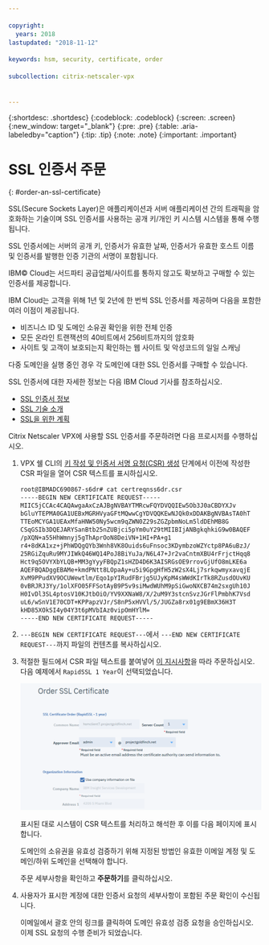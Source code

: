 ```yaml
---

copyright:
  years: 2018
lastupdated: "2018-11-12"

keywords: hsm, security, certificate, order

subcollection: citrix-netscaler-vpx


---
```


{:shortdesc: .shortdesc}
{:codeblock: .codeblock}
{:screen: .screen}
{:new_window: target="_blank"}
{:pre: .pre}
{:table: .aria-labeledby="caption"}
{:tip: .tip}
{:note: .note}
{:important: .important}

# SSL 인증서 주문
{: #order-an-ssl-certificate}

SSL(Secure Sockets Layer)은 애플리케이션과 서버 애플리케이션 간의 트래픽을 암호화하는 기술이며 SSL 인증서를 사용하는 공개 키/개인 키 시스템 시스템을 통해 수행됩니다.

SSL 인증서에는 서버의 공개 키, 인증서가 유효한 날짜, 인증서가 유효한 호스트 이름 및 인증서를 발행한 인증 기관의 서명이 포함됩니다.

IBM© Cloud는 서드파티 공급업체/사이트를 통하지 않고도 확보하고 구매할 수 있는 인증서를 제공합니다.

IBM Cloud는 고객을 위해 1년 및 2년에 한 번씩 SSL 인증서를 제공하며 다음을 포함한 여러 이점이 제공됩니다.

* 비즈니스 ID 및 도메인 소유권 확인을 위한 전체 인증
* 모든 온라인 트랜잭션의 40비트에서 256비트까지의 암호화
* 사이트 및 고객이 보호되는지 확인하는 웹 사이트 및 악성코드의 일일 스캐닝

다중 도메인을 실행 중인 경우 각 도메인에 대한 SSL 인증서를 구매할 수 있습니다.

SSL 인증서에 대한 자세한 정보는 다음 IBM Cloud 기사를 참조하십시오.

* [SSL 인증서 정보](/docs/infrastructure/ssl-certificates?topic=ssl-certificates-about-ssl-certificates)
* [SSL 기술 소개](/docs/infrastructure/ssl-certificates?topic=ssl-certificates-introduction-to-ssl-technology)
* [SSL을 위한 계획](/docs/infrastructure/ssl-certificates?topic=ssl-certificates-planning-for-ssl)

Citrix Netscaler VPX에 사용할 SSL 인증서를 주문하려면 다음 프로시저를 수행하십시오.

1.	VPX 쉘 CLI의 [키 작성 및 인증서 서명 요청(CSR) 생성](/docs/infrastructure/citrix-netscaler-vpx?topic=citrix-netscaler-vpx-create-keys-and-generate-the-certificate-signing-request-csr-) 단계에서 이전에 작성한 CSR 파일을 열어 CSR 텍스트를 표시하십시오.

	```
	root@IBMADC690867-s6dr# cat certreqnss6dr.csr
	-----BEGIN NEW CERTIFICATE REQUEST-----
	MIIC5jCCAc4CAQAwgaAxCzAJBgNVBAYTMRcwFQYDVQQIEw5Ob3J0aCBDYXJv
	bGluYTEPMA0GA1UEBxMGRHVyaGFtMQwwCgYDVQQKEwNJQk0xDDAKBgNVBAsTA0hT
	TTEoMCYGA1UEAxMfaHNW50Ny5wcm9qZWN0Z29sZGZpbmNoLm5ldDEhMB8G
	CSqGSIb3DQEJARYSanBtb25nZUBjci5pYm0uY29tMIIBIjANBgkqhkiG9w0BAQEF
	/pXQN+a55HhWmnyj5gThAprOoN8DeiVN+1HI+PA+g1
	r4+8dKA1xz+jPhWDQgQYb3Wnh8VK8Ouids6uFnsoc3KDymbzoWZYctp8PA6uBzJ/
	25RGiZquRu9MYJIWkQ46WQ14PoJ8BiYuJa/N6L47+Jr2vaCntmXBU4rFrjctHqq8
	Hct9q5OVYXbYLQB+MM3gYyyFBQpZ1sHZD4D6K3AISRGsOE9rrovGjUfO8mLKE6a
	AQEFBQADggEBAMe+kmdPNtt8LOpaAy+u5i9GpgHfH5zW2sX4Lj7srkqwmyxavqjE
	XvM9PPudXV9OCUWewtlm/Eqo1pYIRudFBrjg5UJyKpM4sWWdKIrTk8RZusdOUvKU
	0vBRJRJ3Yy/1olXFO05FFSotAyB9P5v9siMwdWUhM9pSiGwoNXCB74m2sxgUh10J
	H0IvDl3SL4ptosV10KJtbOiO/YV9XXNaW8/X/2uM9Y3stcnSvzJGrFlPmbhK7Vsd
	uL6/wSnV1E70CDT+KPPapzVJr/S8nP5xHVVl/5/JUGZa8rx01g9EBmX36H3T
	kHD85XOkSI4y04Y3t6pMVbIAz0vipOmHYlM=
	-----END NEW CERTIFICATE REQUEST-----
	```

2.	`---BEGIN NEW CERTIFICATE REQUEST---`에서 `---END NEW CERTIFICATE REQUEST---`까지 파일의 컨텐츠를 복사하십시오.

3.	적절한 필드에서 CSR 파일 텍스트를 붙여넣어 [이 지시사항](/docs/infrastructure/ssl-certificates?topic=ssl-certificates-getting-started-tutorial#ordering-ssl-certificates)을 따라 주문하십시오. 다음 예제에서 `RapidSSL 1 Year`이 선택되었습니다.

	<img src="images/5-Order-Certificate_1.png" alt="그림" style="width: 550px;"/>

	표시된 대로 시스템이 CSR 텍스트를 처리하고 해석한 후 이를 다음 페이지에 표시합니다.

	도메인의 소유권을 유효성 검증하기 위해 지정된 방법인 유효한 이메일 계정 및 도메인/하위 도메인을 선택해야 합니다.

	주문 세부사항을 확인하고 **주문하기**를 클릭하십시오.

4. 사용자가 표시한 계정에 대한 인증서 요청의 세부사항이 포함된 주문 확인이 수신됩니다.

	이메일에서 괄호 안의 링크를 클릭하여 도메인 유효성 검증 요청을 승인하십시오. 이제 SSL 요청의 수행 준비가 되었습니다.
